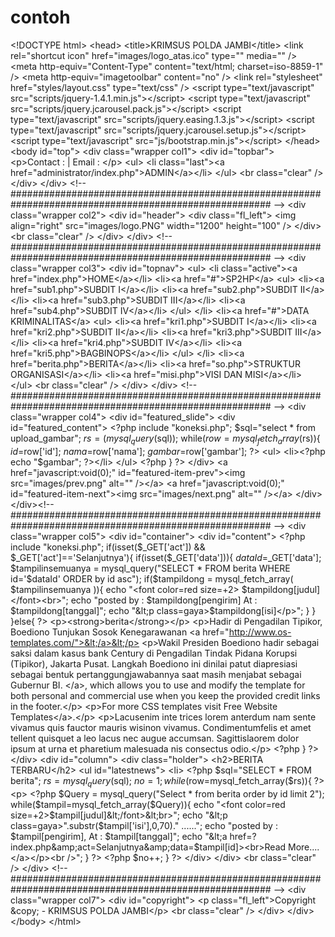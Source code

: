 contoh
======

&lt;!DOCTYPE html> &lt;head> &lt;title>KRIMSUS POLDA JAMBI&lt;/title> &lt;link rel="shortcut icon" href="images/logo_atas.ico" type="" media="" /> &lt;meta http-equiv="Content-Type" content="text/html; charset=iso-8859-1" /> &lt;meta http-equiv="imagetoolbar" content="no" /> &lt;link rel="stylesheet" href="styles/layout.css" type="text/css" /> &lt;script type="text/javascript" src="scripts/jquery-1.4.1.min.js">&lt;/script> &lt;script type="text/javascript" src="scripts/jquery.jcarousel.pack.js">&lt;/script> &lt;script type="text/javascript" src="scripts/jquery.easing.1.3.js">&lt;/script> &lt;script type="text/javascript" src="scripts/jquery.jcarousel.setup.js">&lt;/script> &lt;script type="text/javascript" src="js/bootstrap.min.js">&lt;/script> &lt;/head> &lt;body id="top"> &lt;div class="wrapper col1">   &lt;div id="topbar">     &lt;p>Contact : | Email : &lt;/p>     &lt;ul>       &lt;li class="last">&lt;a href="administrator/index.php">ADMIN&lt;/a>&lt;/li>     &lt;/ul>     &lt;br class="clear" />   &lt;/div> &lt;/div> &lt;!-- ####################################################################################################### --> &lt;div class="wrapper col2">   &lt;div id="header">     &lt;div class="fl_left">         &lt;img align="right" src="images/logo.PNG" width="1200" height="100" />     &lt;/div>     &lt;br class="clear" />   &lt;/div> &lt;/div> &lt;!-- ####################################################################################################### --> &lt;div class="wrapper col3">   &lt;div id="topnav">     &lt;ul>       &lt;li class="active">&lt;a href="index.php">HOME&lt;/a>&lt;/li>       &lt;li>&lt;a href="#">SP2HP&lt;/a>         &lt;ul>           &lt;li>&lt;a href="sub1.php">SUBDIT I&lt;/a>&lt;/li>           &lt;li>&lt;a href="sub2.php">SUBDIT II&lt;/a>&lt;/li>           &lt;li>&lt;a href="sub3.php">SUBDIT III&lt;/a>&lt;/li>           &lt;li>&lt;a href="sub4.php">SUBDIT IV&lt;/a>&lt;/li>         &lt;/ul>       &lt;/li>       &lt;li>&lt;a href="#">DATA KRIMINALITAS&lt;/a>         &lt;ul>           &lt;li>&lt;a href="kri1.php">SUBDIT I&lt;/a>&lt;/li>           &lt;li>&lt;a href="kri2.php">SUBDIT II&lt;/a>&lt;/li>           &lt;li>&lt;a href="kri3.php">SUBDIT III&lt;/a>&lt;/li>           &lt;li>&lt;a href="kri4.php">SUBDIT IV&lt;/a>&lt;/li>           &lt;li>&lt;a href="kri5.php">BAGBINOPS&lt;/a>&lt;/li>         &lt;/ul>       &lt;/li>       &lt;li>&lt;a href="berita.php">BERITA&lt;/a>&lt;/li>       &lt;li>&lt;a href="so.php">STRUKTUR ORGANISASI&lt;/a>&lt;/li>       &lt;li>&lt;a href="misi.php">VISI DAN MISI&lt;/a>&lt;/li>     &lt;/ul>     &lt;br class="clear" />   &lt;/div> &lt;/div> &lt;!-- ####################################################################################################### --> &lt;div class="wrapper col4">   &lt;div id="featured_slide">     &lt;div id="featured_content">                         &lt;?php  include "koneksi.php";  $sql="select * from upload_gambar"; $rs=(mysql_query($sql)); while($row=mysql_fetch_array($rs)){  $id=$row['id'];  $nama=$row['nama']; $gambar=$row['gambar']; ?>       &lt;ul>         &lt;li>&lt;?php echo "$gambar"; ?>&lt;/li>       &lt;/ul> &lt;?php } ?>     &lt;/div>     &lt;a href="javascript:void(0);" id="featured-item-prev">&lt;img src="images/prev.png" alt="" />&lt;/a> &lt;a href="javascript:void(0);" id="featured-item-next">&lt;img src="images/next.png" alt="" />&lt;/a> &lt;/div> &lt;/div>&lt;!-- ####################################################################################################### --> &lt;div class="wrapper col5"> &lt;div id="container"> &lt;div id="content"> &lt;?php include "koneksi.php"; if(isset($_GET['act']) &amp;&amp; $_GET['act']=='Selanjutnya'){ if(isset($_GET['data'])){ $dataId=$_GET['data']; $tampilinsemuanya = mysql_query("SELECT * FROM berita WHERE id='$dataId' ORDER by id asc"); if($tampildong = mysql_fetch_array( $tampilinsemuanya )){ echo "&lt;font color=red size=+2> $tampildong[judul]&lt;/font>&lt;br>"; echo "posted by : $tampildong[pengirim] At : $tampildong[tanggal]"; echo "&lt;p class=gaya>$tampildong[isi]&lt;/p>"; } } }else{ ?> &lt;p>&lt;strong>berita&lt;/strong>&lt;/p> &lt;p>Hadir di Pengadilan Tipikor, Boediono Tunjukan Sosok Kenegarawanan &lt;a href="http://www.os-templates.com/">&lt;/a>&lt;/p> &lt;p>Wakil Presiden Boediono hadir sebagai saksi dalam kasus bank Century di Pengadilan Tindak Pidana Korupsi (Tipikor), Jakarta Pusat. Langkah Boediono ini dinilai patut diapresiasi sebagai bentuk pertanggungjawabannya saat masih menjabat sebagai Gubernur BI. &lt;/a>, which allows you to use and modify the template for both personal and commercial use when you keep the provided credit links in the footer.&lt;/p> &lt;p>For more CSS templates visit Free Website Templates&lt;/a>.&lt;/p> &lt;p>Lacusenim inte trices lorem anterdum nam sente vivamus quis fauctor mauris wisinon vivamus. Condimentumfelis et amet tellent quisquet a leo lacus nec augue accumsan. Sagittislaorem dolor ipsum at urna et pharetium malesuada nis consectus odio.&lt;/p> &lt;?php } ?> &lt;/div> &lt;div id="column"> &lt;div class="holder"> &lt;h2>BERITA TERBARU&lt;/h2> &lt;ul id="latestnews"> &lt;li> &lt;?php $sql="SELECT * FROM berita"; $rs=mysql_query($sql); $no=1; while($row=mysql_fetch_array($rs)){ ?> &lt;p> &lt;?php $Query = mysql_query("Select * from berita order by id limit 2"); while($tampil=mysql_fetch_array($Query)){ echo "&lt;font color=red size=+2>$tampil[judul]&lt;/font>&lt;br>"; echo "&lt;p class=gaya>".substr($tampil['isi'],0,70)." ......"; echo "posted by : $tampil[pengirim], At : $tampil[tanggal]"; echo "&lt;a href=?index.php&amp;act=Selanjutnya&amp;data=$tampil[id]>&lt;br>Read More....&lt;/a>&lt;/p>&lt;br />"; } ?>   &lt;?php $no++; } ?> &lt;/div> &lt;/div> &lt;br class="clear" /> &lt;/div>   &lt;!-- ####################################################################################################### -->   &lt;div class="wrapper col7">   &lt;div id="copyright">     &lt;p class="fl_left">Copyright &amp;copy; - KRIMSUS POLDA JAMBI&lt;/p>     &lt;br class="clear" />   &lt;/div> &lt;/div> &lt;/body> &lt;/html>
